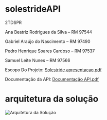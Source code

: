 # solestrideAPI

2TDSPR

Ana Beatriz Rodrigues da Silva – RM 97544 

Gabriel Araújo do Nascimento – RM 97490 

Pedro Henrique Soares Cardoso – RM 97537 

Samuel Leite Nunes – RM 97566

Escopo Do Projeto: [Solestride apresentacao.pdf](https://github.com/pedro2398/solestrideAPI/files/13553188/Solestride.apresentacao.pdf)

Documentação da API: [Documentação API.pdf](https://github.com/pedro2398/solestrideAPI/files/13553539/Documentacao.API.pdf)

# arquitetura da solução

![Arquitetura da Solução](https://github.com/pedro2398/solestrideAPI/assets/103459126/7e7e5df4-ce18-4cb3-8ad2-1d33be3b59ca)
